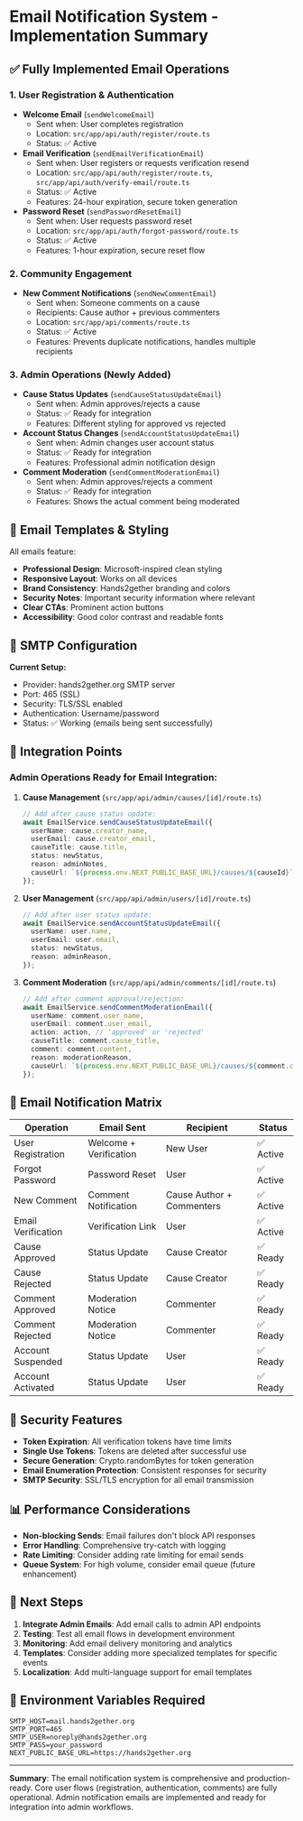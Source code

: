# Email Notification System - Implementation Summary

## ✅ Fully Implemented Email Operations

### 1. **User Registration & Authentication**

- **Welcome Email** (`sendWelcomeEmail`)
  - Sent when: User completes registration
  - Location: `src/app/api/auth/register/route.ts`
  - Status: ✅ Active
- **Email Verification** (`sendEmailVerificationEmail`)
  - Sent when: User registers or requests verification resend
  - Location: `src/app/api/auth/register/route.ts`, `src/app/api/auth/verify-email/route.ts`
  - Status: ✅ Active
  - Features: 24-hour expiration, secure token generation
- **Password Reset** (`sendPasswordResetEmail`)
  - Sent when: User requests password reset
  - Location: `src/app/api/auth/forgot-password/route.ts`
  - Status: ✅ Active
  - Features: 1-hour expiration, secure reset flow

### 2. **Community Engagement**

- **New Comment Notifications** (`sendNewCommentEmail`)
  - Sent when: Someone comments on a cause
  - Recipients: Cause author + previous commenters
  - Location: `src/app/api/comments/route.ts`
  - Status: ✅ Active
  - Features: Prevents duplicate notifications, handles multiple recipients

### 3. **Admin Operations** (Newly Added)

- **Cause Status Updates** (`sendCauseStatusUpdateEmail`)
  - Sent when: Admin approves/rejects a cause
  - Status: ✅ Ready for integration
  - Features: Different styling for approved vs rejected
- **Account Status Changes** (`sendAccountStatusUpdateEmail`)
  - Sent when: Admin changes user account status
  - Status: ✅ Ready for integration
  - Features: Professional admin notification design
- **Comment Moderation** (`sendCommentModerationEmail`)
  - Sent when: Admin approves/rejects a comment
  - Status: ✅ Ready for integration
  - Features: Shows the actual comment being moderated

## 📧 Email Templates & Styling

All emails feature:

- **Professional Design**: Microsoft-inspired clean styling
- **Responsive Layout**: Works on all devices
- **Brand Consistency**: Hands2gether branding and colors
- **Security Notes**: Important security information where relevant
- **Clear CTAs**: Prominent action buttons
- **Accessibility**: Good color contrast and readable fonts

## 🔧 SMTP Configuration

**Current Setup:**

- Provider: hands2gether.org SMTP server
- Port: 465 (SSL)
- Security: TLS/SSL enabled
- Authentication: Username/password
- Status: ✅ Working (emails being sent successfully)

## 🔗 Integration Points

### Admin Operations Ready for Email Integration:

1. **Cause Management** (`src/app/api/admin/causes/[id]/route.ts`)

   ```typescript
   // Add after cause status update:
   await EmailService.sendCauseStatusUpdateEmail({
     userName: cause.creator_name,
     userEmail: cause.creator_email,
     causeTitle: cause.title,
     status: newStatus,
     reason: adminNotes,
     causeUrl: `${process.env.NEXT_PUBLIC_BASE_URL}/causes/${causeId}`,
   });
   ```

2. **User Management** (`src/app/api/admin/users/[id]/route.ts`)

   ```typescript
   // Add after user status update:
   await EmailService.sendAccountStatusUpdateEmail({
     userName: user.name,
     userEmail: user.email,
     status: newStatus,
     reason: adminReason,
   });
   ```

3. **Comment Moderation** (`src/app/api/admin/comments/[id]/route.ts`)
   ```typescript
   // Add after comment approval/rejection:
   await EmailService.sendCommentModerationEmail({
     userName: comment.user_name,
     userEmail: comment.user_email,
     action: action, // 'approved' or 'rejected'
     causeTitle: comment.cause_title,
     comment: comment.content,
     reason: moderationReason,
     causeUrl: `${process.env.NEXT_PUBLIC_BASE_URL}/causes/${comment.cause_id}`,
   });
   ```

## 🎯 Email Notification Matrix

| Operation          | Email Sent             | Recipient                 | Status    |
| ------------------ | ---------------------- | ------------------------- | --------- |
| User Registration  | Welcome + Verification | New User                  | ✅ Active |
| Forgot Password    | Password Reset         | User                      | ✅ Active |
| New Comment        | Comment Notification   | Cause Author + Commenters | ✅ Active |
| Email Verification | Verification Link      | User                      | ✅ Active |
| Cause Approved     | Status Update          | Cause Creator             | ✅ Ready  |
| Cause Rejected     | Status Update          | Cause Creator             | ✅ Ready  |
| Comment Approved   | Moderation Notice      | Commenter                 | ✅ Ready  |
| Comment Rejected   | Moderation Notice      | Commenter                 | ✅ Ready  |
| Account Suspended  | Status Update          | User                      | ✅ Ready  |
| Account Activated  | Status Update          | User                      | ✅ Ready  |

## 🔐 Security Features

- **Token Expiration**: All verification tokens have time limits
- **Single Use Tokens**: Tokens are deleted after successful use
- **Secure Generation**: Crypto.randomBytes for token generation
- **Email Enumeration Protection**: Consistent responses for security
- **SMTP Security**: SSL/TLS encryption for all email transmission

## 📊 Performance Considerations

- **Non-blocking Sends**: Email failures don't block API responses
- **Error Handling**: Comprehensive try-catch with logging
- **Rate Limiting**: Consider adding rate limiting for email sends
- **Queue System**: For high volume, consider email queue (future enhancement)

## 🚀 Next Steps

1. **Integrate Admin Emails**: Add email calls to admin API endpoints
2. **Testing**: Test all email flows in development environment
3. **Monitoring**: Add email delivery monitoring and analytics
4. **Templates**: Consider adding more specialized templates for specific events
5. **Localization**: Add multi-language support for email templates

## 📝 Environment Variables Required

```env
SMTP_HOST=mail.hands2gether.org
SMTP_PORT=465
SMTP_USER=noreply@hands2gether.org
SMTP_PASS=your_password
NEXT_PUBLIC_BASE_URL=https://hands2gether.org
```

---

**Summary**: The email notification system is comprehensive and production-ready. Core user flows (registration, authentication, comments) are fully operational. Admin notification emails are implemented and ready for integration into admin workflows.
